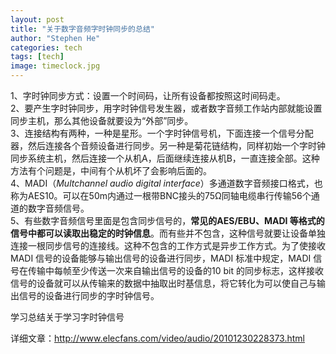 ```yaml
---
layout: post
title: "关于数字音频字时钟同步的总结"
author: "Stephen He"
categories: tech
tags: [tech]
image: timeclock.jpg
---
```

1、字时钟同步方式：设置一个时间码，让所有设备都按照这时间码走。  
2、要产生字时钟同步，用字时钟信号发生器，或者数字音频工作站内部就能设置同步主机，那么其他设备就要设为“外部”同步。  
3、连接结构有两种，一种是星形。一个字时钟信号机，下面连接一个信号分配器，然后连接各个音频设备进行同步。另一种是菊花链结构，同样初始一个字时钟同步系统主机，然后连接一个从机A，后面继续连接从机B，一直连接全部。这种方法有个问题是，中间有个从机坏了会影响后面的。  
4、MADI（*Multchannel audio digital interface*）多通道数字音频接口格式，也称为AES10。可以在50m内通过一根带BNC接头的75Ω同轴电缆串行传输56个通道的数字音频信号。  
5、有些数字音频信号里面是包含同步信号的，**常见的AES/EBU、MADI 等格式的信号中都可以读取出稳定的时钟信息**。而有些并不包含，这种信号就要让设备单独连接一根同步信号的连接线。这种不包含的工作方式是异步工作方式。为了使接收MADI 信号的设备能够与输出信号的设备进行同步，MADI 标准中规定，MADI 信号在传输中每帧至少传送一次来自输出信号的设备的10 bit 的同步标志，这样接收信号的设备就可以从传输来的数据中抽取出时基信息，将它转化为可以使自己与输出信号的设备进行同步的字时钟信号。

学习总结关于学习字时钟信号



详细文章：<http://www.elecfans.com/video/audio/20101230228373.html>
